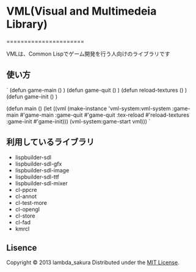 # VML(Visual and Multimedeia Library)
======================

VMLは、Common Lispでゲーム開発を行う人向けのライブラリです
 
使い方
------

`
(defun game-main () )
(defun game-quit () )
(defun reload-textures () )
(defun game-init () )

(defun main ()
  (let ((vml (make-instance 'vml-system:vml-system 
			    :game-main #'game-main
			    :game-quit #'game-quit
			    :tex-reload #'reload-textures
			    :game-init #'game-init)))
    (vml-system:game-start vml)))
`
 
利用しているライブラリ
--------

* lispbuilder-sdl
* lispbuilder-sdl-gfx
* lispbuilder-sdl-image
* lispbuilder-sdl-ttf
* lispbuilder-sdl-mixer
* cl-ppcre
* cl-annot
* cl-test-more
* cl-opengl
* cl-store
* cl-fad
* kmrcl
 
Lisence
----------
Copyright &copy; 2013 lambda_sakura
Distributed under the [MIT License][mit].

[MIT]: http://www.opensource.org/licenses/mit-license.php

